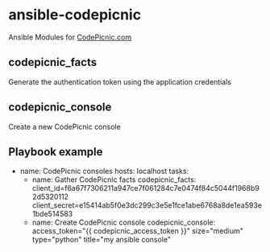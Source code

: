 # ansible-codepicnic
Ansible Modules for [CodePicnic.com](https://codepicnic.com/docs/api "CodePicnic API")

## codepicnic_facts
Generate the authentication token using the application credentials

## codepicnic_console
Create a new CodePicnic console

## Playbook example

- name: CodePicnic consoles
  hosts: localhost
  tasks:
  	- name: Gather CodePicnic facts
      codepicnic_facts:
         client_id=f6a67f7306211a947ce7f061284c7e0474f84c5044f1968b92d5320112 
         client_secret=e15414ab5f0e3dc299c3e5e1fce1abe6768a8de1ea593e1bde514583
    - name: Create CodePicnic console
      codepicnic_console:
      	 access_token="{{ codepicnic_access_token }}"
         size="medium"
         type="python"
         title="my ansible console"
         